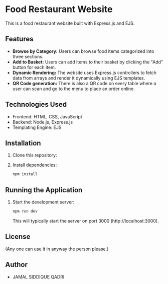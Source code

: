 # Food Restaurant Website

This is a food restaurant website built with Express.js and EJS.

## Features

* **Browse by Category:** Users can browse food items categorized into three sections.
* **Add to Basket:** Users can add items to their basket by clicking the "Add" button for each item.
* **Dynamic Rendering:** The website uses Express.js controllers to fetch data from arrays and render it dynamically using EJS templates.
* **QR Code generation:** There is also a QR code on every table where a user can scan and go to the menu to place an order online.

## Technologies Used

* Frontend: HTML, CSS, JavaScript
* Backend: Node.js, Express.js
* Templating Engine: EJS

## Installation

1. Clone this repository:

2. Install dependencies:

   ```bash
   npm install
   ```

## Running the Application

1. Start the development server:

   ```bash
   npm run dev
   ```

   This will typically start the server on port 3000 (http://localhost:3000).

## License

(Any one can use it in anyway the person please.)

## Author

* JAMAL SIDDIQUE QADRI


